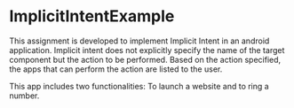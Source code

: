 # ImplicitIntentExample

This assignment is developed to implement Implicit Intent in an android application. Implicit intent does not explicitly 
specify the name of the target component but the action to be performed. Based on the action specified, the apps that can 
perform the action are listed to the user.

This app includes two functionalities: To launch a website and to ring a number.
